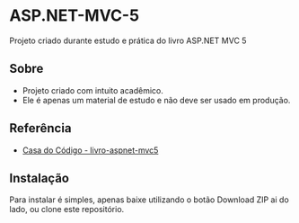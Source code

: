 # ASP.NET-MVC-5
Projeto criado durante estudo e prática do livro ASP.NET MVC 5

## Sobre

* Projeto criado com intuito acadêmico.
* Ele é apenas um material de estudo e não deve ser usado em produção.

## Referência
* [Casa do Código - livro-aspnet-mvc5 ](https://www.casadocodigo.com.br/products/livro-aspnet-mvc5)

## Instalação

Para instalar é simples, apenas baixe utilizando o botão Download ZIP ai do lado, ou clone este repositório.
